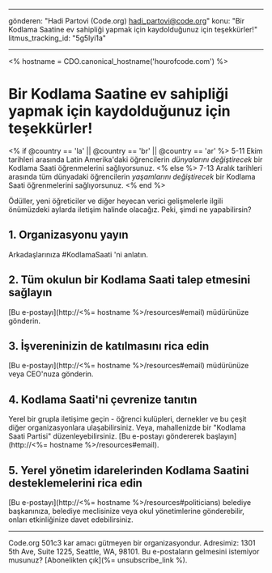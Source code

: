 * * *

gönderen: "Hadi Partovi (Code.org) [&#104;&#x61;&#x64;&#105;&#x5f;&#112;&#x61;&#x72;&#116;&#x6f;&#118;&#x69;&#x40;&#99;&#x6f;&#100;&#x65;&#x2e;&#111;&#x72;&#103;](&#109;&#x61;&#105;&#x6c;&#x74;&#111;&#x3a;&#104;&#x61;&#x64;&#105;&#x5f;&#112;&#x61;&#x72;&#116;&#x6f;&#118;&#x69;&#x40;&#99;&#x6f;&#100;&#x65;&#x2e;&#111;&#x72;&#103;)" konu: "Bir Kodlama Saatine ev sahipliği yapmak için kaydolduğunuz için teşekkürler!" litmus_tracking_id: "5g5lyi1a"

* * *

<% hostname = CDO.canonical_hostname('hourofcode.com') %>

# Bir Kodlama Saatine ev sahipliği yapmak için kaydolduğunuz için teşekkürler!

<% if @country == 'la' || @country == 'br' || @country == 'ar' %> 5-11 Ekim tarihleri arasında Latin Amerika'daki öğrencilerin *dünyalarını değiştirecek* bir Kodlama Saati öğrenmelerini sağlıyorsunuz. <% else %> 7-13 Aralık tarihleri arasında tüm dünyadaki öğrencilerin *yaşamlarını değiştirecek* bir Kodlama Saati öğrenmelerini sağlıyorsunuz. <% end %>

Ödüller, yeni öğreticiler ve diğer heyecan verici gelişmelerle ilgili önümüzdeki aylarda iletişim halinde olacağız. Peki, şimdi ne yapabilirsin?

## 1. Organizasyonu yayın

Arkadaşlarınıza #KodlamaSaati 'ni anlatın.

## 2. Tüm okulun bir Kodlama Saati talep etmesini sağlayın

[Bu e-postayı](http://<%= hostname %>/resources#email) müdürünüze gönderin.

## 3. İşvereninizin de katılmasını rica edin

[Bu e-postayı](http://<%= hostname %>/resources#email) müdürünüze veya CEO'nuza gönderin.

## 4. Kodlama Saati'ni çevrenize tanıtın

Yerel bir grupla iletişime geçin - öğrenci kulüpleri, dernekler ve bu çeşit diğer organizasyonlara ulaşabilirsiniz. Veya, mahallenizde bir "Kodlama Saati Partisi" düzenleyebilirsiniz. [Bu e-postayı göndererek başlayın](http://<%= hostname %>/resources#email).

## 5. Yerel yönetim idarelerinden Kodlama Saatini desteklemelerini rica edin

[Bu e-postayı](http://<%= hostname %>/resources#politicians) belediye başkanınıza, belediye meclisinize veya okul yönetimlerine gönderebilir, onları etkinliğinize davet edebilirsiniz.

* * *

Code.org 501c3 kar amacı gütmeyen bir organizasyondur. Adresimiz: 1301 5th Ave, Suite 1225, Seattle, WA, 98101. Bu e-postaların gelmesini istemiyor musunuz? [Abonelikten çık](%= unsubscribe_link %).